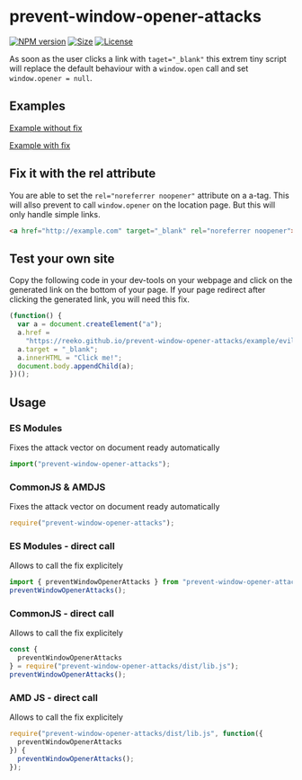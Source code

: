 # prevent-window-opener-attacks

[![NPM version][npm-image]][npm-url] 
[![Size][size-image]][size-url]
[![License][license-image]][license-url] 

As soon as the user clicks a link with `taget="_blank"` this extrem tiny script will replace the default behaviour with a `window.open` call and set `window.opener = null`.

## Examples

[Example without fix](https://reeko.github.io/prevent-window-opener-attacks/example/entry-without-fix.html)

[Example with fix](https://reeko.github.io/prevent-window-opener-attacks/example/entry-with-fix.html)

## Fix it with the rel attribute

You are able to set the `rel="noreferrer noopener"` attribute on a a-tag. This will allso prevent to call `window.opener` on the location page. But this will only handle simple links.

```html
<a href="http://example.com" target="_blank" rel="noreferrer noopener">Click me!</a>
```

## Test your own site

Copy the following code in your dev-tools on your webpage and click on the generated link on the bottom of your page. If your page redirect after clicking the generated link, you will need this fix.

```js
(function() {
  var a = document.createElement("a");
  a.href =
    "https://reeko.github.io/prevent-window-opener-attacks/example/evil-page.html";
  a.target = "_blank";
  a.innerHTML = "Click me!";
  document.body.appendChild(a);
})();
```

## Usage

### ES Modules

Fixes the attack vector on document ready automatically

```js
import("prevent-window-opener-attacks");
```

### CommonJS & AMDJS

Fixes the attack vector on document ready automatically

```js
require("prevent-window-opener-attacks");
```

### ES Modules - direct call

Allows to call the fix explicitely

```js
import { preventWindowOpenerAttacks } from "prevent-window-opener-attacks/src/lib";
preventWindowOpenerAttacks();
```

### CommonJS - direct call

Allows to call the fix explicitely

```js
const {
  preventWindowOpenerAttacks
} = require("prevent-window-opener-attacks/dist/lib.js");
preventWindowOpenerAttacks();
```

### AMD JS - direct call

Allows to call the fix explicitely

```js
require("prevent-window-opener-attacks/dist/lib.js", function({
  preventWindowOpenerAttacks
}) {
  preventWindowOpenerAttacks();
});
```


[npm-image]: https://badge.fury.io/js/prevent-window-opener-attacks.svg
[npm-url]: https://npmjs.org/package/prevent-window-opener-attacks
[license-image]: https://img.shields.io/badge/license-MIT-green.svg
[license-url]: http://opensource.org/licenses/MIT
[size-image]: http://img.badgesize.io/namics/prevent-window-opener-attacks/master/dist/auto.min.js.svg?compression=gzip&label=gzip%20size
[size-url]: https://unpkg.com/prevent-window-opener-attacks/dist/auto.min.js
